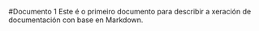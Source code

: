 #Documento 1
Este é o primeiro documento para describir a xeración de documentación con base en Markdown.


